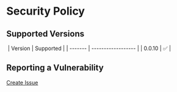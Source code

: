 # Security Policy

## Supported Versions

​
| Version | Supported |
| ------- | ------------------ |
| 0.0.10 | :white_check_mark: |
​

## Reporting a Vulnerability

[Create Issue](https://github.com/gregoranders/nodejs-prepare-asset/issues/new?labels=bug&template=bug_report.md&title=Security+Issue)
